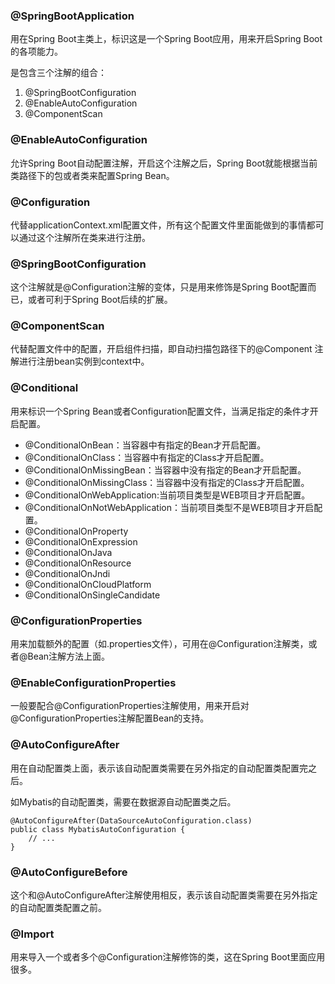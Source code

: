 ### @SpringBootApplication

用在Spring Boot主类上，标识这是一个Spring Boot应用，用来开启Spring Boot的各项能力。

是包含三个注解的组合：
1. @SpringBootConfiguration
2. @EnableAutoConfiguration
3. @ComponentScan

### @EnableAutoConfiguration

允许Spring Boot自动配置注解，开启这个注解之后，Spring Boot就能根据当前类路径下的包或者类来配置Spring Bean。

### @Configuration

代替applicationContext.xml配置文件，所有这个配置文件里面能做到的事情都可以通过这个注解所在类来进行注册。

### @SpringBootConfiguration

这个注解就是@Configuration注解的变体，只是用来修饰是Spring Boot配置而已，或者可利于Spring Boot后续的扩展。

### @ComponentScan

代替配置文件中的<component-scan>配置，开启组件扫描，即自动扫描包路径下的@Component 注解进行注册bean实例到context中。

### @Conditional

用来标识一个Spring Bean或者Configuration配置文件，当满足指定的条件才开启配置。

- @ConditionalOnBean：当容器中有指定的Bean才开启配置。
- @ConditionalOnClass：当容器中有指定的Class才开启配置。
- @ConditionalOnMissingBean：当容器中没有指定的Bean才开启配置。
- @ConditionalOnMissingClass：当容器中没有指定的Class才开启配置。
- @ConditionalOnWebApplication:当前项目类型是WEB项目才开启配置。
- @ConditionalOnNotWebApplication：当前项目类型不是WEB项目才开启配置。
- @ConditionalOnProperty
- @ConditionalOnExpression
- @ConditionalOnJava
- @ConditionalOnResource
- @ConditionalOnJndi
- @ConditionalOnCloudPlatform
- @ConditionalOnSingleCandidate

### @ConfigurationProperties

用来加载额外的配置（如.properties文件），可用在@Configuration注解类，或者@Bean注解方法上面。

### @EnableConfigurationProperties

一般要配合@ConfigurationProperties注解使用，用来开启对@ConfigurationProperties注解配置Bean的支持。

### @AutoConfigureAfter

用在自动配置类上面，表示该自动配置类需要在另外指定的自动配置类配置完之后。

如Mybatis的自动配置类，需要在数据源自动配置类之后。

	@AutoConfigureAfter(DataSourceAutoConfiguration.class)
	public class MybatisAutoConfiguration {
		// ...
	}

### @AutoConfigureBefore

这个和@AutoConfigureAfter注解使用相反，表示该自动配置类需要在另外指定的自动配置类配置之前。

### @Import

用来导入一个或者多个@Configuration注解修饰的类，这在Spring Boot里面应用很多。